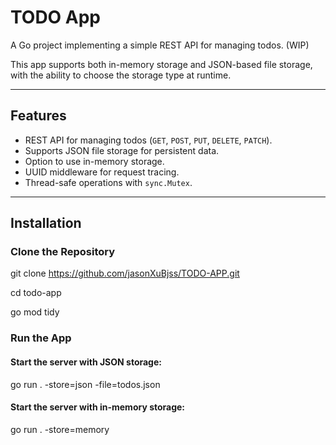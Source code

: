 # TODO App

A Go project implementing a simple REST API for managing todos. (WIP)

This app supports both in-memory storage and JSON-based file storage, with the ability to choose the storage type at runtime.



---

## Features

- REST API for managing todos (`GET`, `POST`, `PUT`, `DELETE`, `PATCH`).
- Supports JSON file storage for persistent data.
- Option to use in-memory storage.
- UUID middleware for request tracing.
- Thread-safe operations with `sync.Mutex`.

---

## Installation

### Clone the Repository

git clone https://github.com/jasonXuBjss/TODO-APP.git

cd todo-app

go mod tidy


### Run the App

#### Start the server with JSON storage:

go run . -store=json -file=todos.json

#### Start the server with  in-memory storage:

go run . -store=memory
